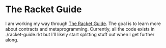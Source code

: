 The Racket Guide
===

I am working my way through [The Racket Guide][racket-guide]. The goal is to
learn more about contracts and metaprogramming. Currently, all the code exists
in ./racket-guide.rkt but I'll likely start splitting stuff out when I get
further along.

[racket-guide]: https://docs.racket-lang.org/guide/index.html
